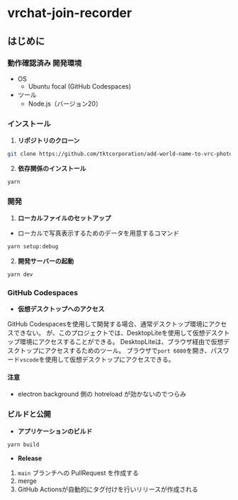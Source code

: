 # vrchat-join-recorder

## はじめに

### 動作確認済み 開発環境
* OS
  * Ubuntu focal (GitHub Codespaces)
* ツール
  * Node.js（バージョン20）

### インストール

1. **リポジトリのクローン**

```bash
git clone https://github.com/tktcorporation/add-world-name-to-vrc-photo
```

2. **依存関係のインストール**

```bash
yarn
```

### 開発

1. **ローカルファイルのセットアップ**
* ローカルで写真表示するためのデータを用意するコマンド

```bash
yarn setup:debug
```

2. **開発サーバーの起動**

```bash
yarn dev
```

### GitHub Codespaces

- **仮想デスクトップへのアクセス**

GitHub Codespacesを使用して開発する場合、通常デスクトップ環境にアクセスできない。
が、このプロジェクトでは、DesktopLiteを使用して仮想デスクトップ環境にアクセスすることができる。
DesktopLiteは、ブラウザ経由で仮想デスクトップにアクセスするためのツール。
ブラウザで`port 6080`を開き、パスワード`vscode`を使用して仮想デスクトップにアクセスできる。

#### 注意
* electron background 側の hotreload が効かないのでつらみ

### ビルドと公開
- **アプリケーションのビルド**

```bash
yarn build
```

- **Release**
1. `main` ブランチへの PullRequest を作成する
1. merge
1. GitHub Actionsが自動的にタグ付けを行いリリースが作成される
